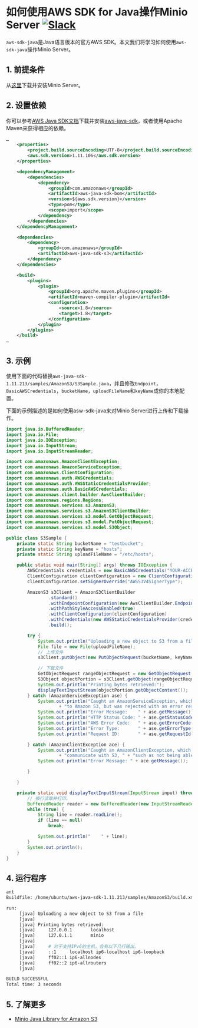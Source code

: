 # 如何使用AWS SDK for Java操作Minio Server [![Slack](https://slack.minio.io/slack?type=svg)](https://slack.minio.io)

`aws-sdk-java`是Java语言版本的官方AWS SDK。本文我们将学习如何使用`aws-sdk-java`操作Minio Server。

## 1. 前提条件

从[这里](https://docs.minio.io/docs/minio-quickstart-guide)下载并安装Minio Server。

## 2. 设置依赖

你可以参考[AWS Java SDK文档](https://aws.amazon.com/sdk-for-java/)下载并安装[aws-java-sdk](https://sdk-for-java.amazonwebservices.com/latest/aws-java-sdk.zip)，或者使用Apache Maven来获得相应的依赖。

```xml
…
	<properties>
		<project.build.sourceEncoding>UTF-8</project.build.sourceEncoding>
		<aws.sdk.version>1.11.106</aws.sdk.version>
	</properties>

	<dependencyManagement>
		<dependencies>
			<dependency>
				<groupId>com.amazonaws</groupId>
				<artifactId>aws-java-sdk-bom</artifactId>
				<version>${aws.sdk.version}</version>
				<type>pom</type>
				<scope>import</scope>
			</dependency>
		</dependencies>
	</dependencyManagement>

	<dependencies>
		<dependency>
			<groupId>com.amazonaws</groupId>
			<artifactId>aws-java-sdk-s3</artifactId>
		</dependency>
	</dependencies>

	<build>
		<plugins>
			<plugin>
				<groupId>org.apache.maven.plugins</groupId>
				<artifactId>maven-compiler-plugin</artifactId>
				<configuration>
					<source>1.8</source>
					<target>1.8</target>
				</configuration>
			</plugin>
		</plugins>
	</build>
…
```

## 3. 示例

使用下面的代码替换``aws-java-sdk-1.11.213/samples/AmazonS3/S3Sample.java``，并且修改``Endpoint``，``BasicAWSCredentials``，``bucketName``，``uploadFileName``和``keyName``成你的本地配置。

下面的示例描述的是如何使用asw-sdk-java来对Minio Server进行上传和下载操作。

```java
import java.io.BufferedReader;
import java.io.File;
import java.io.IOException;
import java.io.InputStream;
import java.io.InputStreamReader;

import com.amazonaws.AmazonClientException;
import com.amazonaws.AmazonServiceException;
import com.amazonaws.ClientConfiguration;
import com.amazonaws.auth.AWSCredentials;
import com.amazonaws.auth.AWSStaticCredentialsProvider;
import com.amazonaws.auth.BasicAWSCredentials;
import com.amazonaws.client.builder.AwsClientBuilder;
import com.amazonaws.regions.Regions;
import com.amazonaws.services.s3.AmazonS3;
import com.amazonaws.services.s3.AmazonS3ClientBuilder;
import com.amazonaws.services.s3.model.GetObjectRequest;
import com.amazonaws.services.s3.model.PutObjectRequest;
import com.amazonaws.services.s3.model.S3Object;

public class S3Sample {
	private static String bucketName = "testbucket";
	private static String keyName = "hosts";
	private static String uploadFileName = "/etc/hosts";

	public static void main(String[] args) throws IOException {
		AWSCredentials credentials = new BasicAWSCredentials("YOUR-ACCESSKEYID", "OUR-SECREYTACCESSKEY");
		ClientConfiguration clientConfiguration = new ClientConfiguration();
		clientConfiguration.setSignerOverride("AWSS3V4SignerType");

		AmazonS3 s3Client = AmazonS3ClientBuilder
				.standard()
				.withEndpointConfiguration(new AwsClientBuilder.EndpointConfiguration("http://localhost:9000", Regions.US_EAST_1.name()))
				.withPathStyleAccessEnabled(true)
				.withClientConfiguration(clientConfiguration)
				.withCredentials(new AWSStaticCredentialsProvider(credentials))
				.build();

		try {
			System.out.println("Uploading a new object to S3 from a file\n");
			File file = new File(uploadFileName);
			// 上传文件
			s3Client.putObject(new PutObjectRequest(bucketName, keyName, file));

			// 下载文件
			GetObjectRequest rangeObjectRequest = new GetObjectRequest(bucketName, keyName);
			S3Object objectPortion = s3Client.getObject(rangeObjectRequest);
			System.out.println("Printing bytes retrieved:");
			displayTextInputStream(objectPortion.getObjectContent());
		} catch (AmazonServiceException ase) {
			System.out.println("Caught an AmazonServiceException, which " + "means your request made it "
					+ "to Amazon S3, but was rejected with an error response" + " for some reason.");
			System.out.println("Error Message:    " + ase.getMessage());
			System.out.println("HTTP Status Code: " + ase.getStatusCode());
			System.out.println("AWS Error Code:   " + ase.getErrorCode());
			System.out.println("Error Type:       " + ase.getErrorType());
			System.out.println("Request ID:       " + ase.getRequestId());

		} catch (AmazonClientException ace) {
			System.out.println("Caught an AmazonClientException, which " + "means the client encountered " + "an internal error while trying to "
					+ "communicate with S3, " + "such as not being able to access the network.");
			System.out.println("Error Message: " + ace.getMessage());

		}

	}

	private static void displayTextInputStream(InputStream input) throws IOException {
		// 按行读取并打印。
		BufferedReader reader = new BufferedReader(new InputStreamReader(input));
		while (true) {
			String line = reader.readLine();
			if (line == null)
				break;

			System.out.println("    " + line);
		}
		System.out.println();
	}
}
```

## 4. 运行程序

```sh
ant
Buildfile: /home/ubuntu/aws-java-sdk-1.11.213/samples/AmazonS3/build.xml

run:
     [java] Uploading a new object to S3 from a file
     [java]
     [java] Printing bytes retrieved:
     [java]     127.0.0.1       localhost
     [java]     127.0.1.1       minio
     [java]     
     [java]     # 对于支持IPv6的主机，会有以下几行输出。
     [java]     ::1     localhost ip6-localhost ip6-loopback
     [java]     ff02::1 ip6-allnodes
     [java]     ff02::2 ip6-allrouters
     [java]

BUILD SUCCESSFUL
Total time: 3 seconds
```
## 5. 了解更多

* [Minio Java Library for Amazon S3](https://docs.minio.io/docs/java-client-quickstart-guide)
